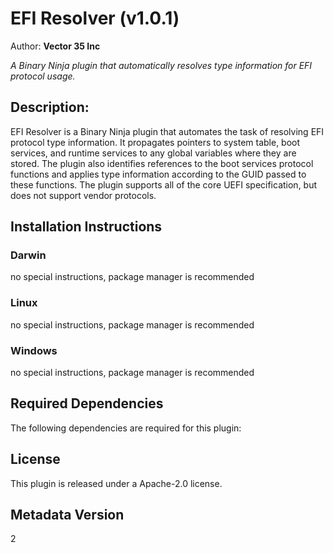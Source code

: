 # EFI Resolver (v1.0.1)
Author: **Vector 35 Inc**

_A Binary Ninja plugin that automatically resolves type information for EFI protocol usage._

## Description:

EFI Resolver is a Binary Ninja plugin that automates the task of resolving EFI protocol type information. It propagates pointers to system table, boot services, and runtime services to any global variables where they are stored. The plugin also identifies references to the boot services protocol functions and applies type information according to the GUID passed to these functions. The plugin supports all of the core UEFI specification, but does not support vendor protocols.


## Installation Instructions

### Darwin

no special instructions, package manager is recommended

### Linux

no special instructions, package manager is recommended

### Windows

no special instructions, package manager is recommended

## Required Dependencies

The following dependencies are required for this plugin:



## License

This plugin is released under a Apache-2.0 license.
## Metadata Version

2
